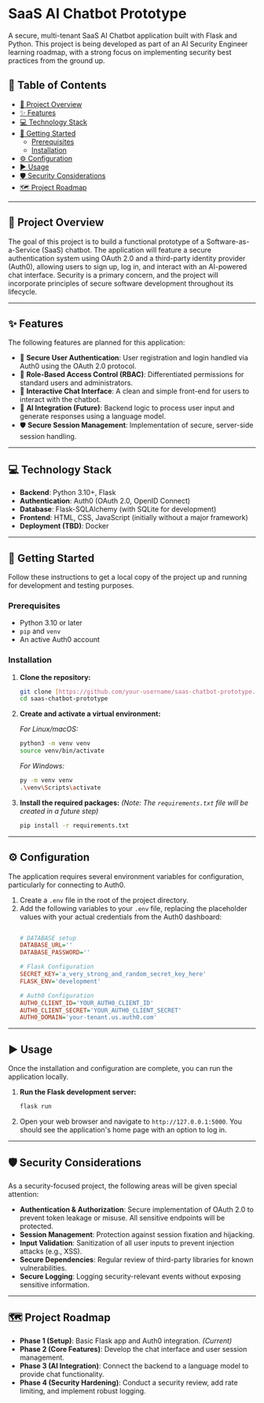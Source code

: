 # SaaS AI Chatbot Prototype

A secure, multi-tenant SaaS AI Chatbot application built with Flask and Python. This project is being developed as part of an AI Security Engineer learning roadmap, with a strong focus on implementing security best practices from the ground up.

## 📝 Table of Contents

- [🌟 Project Overview](#-project-overview)
- [✨ Features](#-features)
- [💻 Technology Stack](#-technology-stack)
- [🚀 Getting Started](#-getting-started)
  - [Prerequisites](#prerequisites)
  - [Installation](#installation)
- [⚙️ Configuration](#️-configuration)
- [▶️ Usage](#️-usage)
- [🛡️ Security Considerations](#️-security-considerations)
- [🗺️ Project Roadmap](#️-project-roadmap)

---

## 🌟 Project Overview

The goal of this project is to build a functional prototype of a Software-as-a-Service (SaaS) chatbot. The application will feature a secure authentication system using OAuth 2.0 and a third-party identity provider (Auth0), allowing users to sign up, log in, and interact with an AI-powered chat interface. Security is a primary concern, and the project will incorporate principles of secure software development throughout its lifecycle.

---

## ✨ Features

The following features are planned for this application:

-   🔐 **Secure User Authentication**: User registration and login handled via Auth0 using the OAuth 2.0 protocol.
-   👤 **Role-Based Access Control (RBAC)**: Differentiated permissions for standard users and administrators.
-   💬 **Interactive Chat Interface**: A clean and simple front-end for users to interact with the chatbot.
-   🧠 **AI Integration (Future)**: Backend logic to process user input and generate responses using a language model.
-   🛡️ **Secure Session Management**: Implementation of secure, server-side session handling.

---

## 💻 Technology Stack

-   **Backend**: Python 3.10+, Flask
-   **Authentication**: Auth0 (OAuth 2.0, OpenID Connect)
-   **Database**: Flask-SQLAlchemy (with SQLite for development)
-   **Frontend**: HTML, CSS, JavaScript (initially without a major framework)
-   **Deployment (TBD)**: Docker

---

## 🚀 Getting Started

Follow these instructions to get a local copy of the project up and running for development and testing purposes.

### Prerequisites

-   Python 3.10 or later
-   `pip` and `venv`
-   An active Auth0 account

### Installation

1.  **Clone the repository:**
    ```sh
    git clone [https://github.com/your-username/saas-chatbot-prototype.git](https://github.com/your-username/saas-chatbot-prototype.git)
    cd saas-chatbot-prototype
    ```
2.  **Create and activate a virtual environment:**

    *For Linux/macOS:*
    ```sh
    python3 -m venv venv
    source venv/bin/activate
    ```
    *For Windows:*
    ```sh
    py -m venv venv
    .\venv\Scripts\activate
    ```
3.  **Install the required packages:**
    *(Note: The `requirements.txt` file will be created in a future step)*
    ```sh
    pip install -r requirements.txt
    ```

---

## ⚙️ Configuration

The application requires several environment variables for configuration, particularly for connecting to Auth0.

1.  Create a `.env` file in the root of the project directory.
2.  Add the following variables to your `.env` file, replacing the placeholder values with your actual credentials from the Auth0 dashboard:
    ```ini

    # DATABASE setup
    DATABASE_URL=''
    DATABASE_PASSWORD=''

    # Flask Configuration
    SECRET_KEY='a_very_strong_and_random_secret_key_here'
    FLASK_ENV='development'

    # Auth0 Configuration
    AUTH0_CLIENT_ID='YOUR_AUTH0_CLIENT_ID'
    AUTH0_CLIENT_SECRET='YOUR_AUTH0_CLIENT_SECRET'
    AUTH0_DOMAIN='your-tenant.us.auth0.com'
    ```

---

## ▶️ Usage

Once the installation and configuration are complete, you can run the application locally.

1.  **Run the Flask development server:**
    ```sh
    flask run
    ```
2.  Open your web browser and navigate to `http://127.0.0.1:5000`. You should see the application's home page with an option to log in.

---

## 🛡️ Security Considerations

As a security-focused project, the following areas will be given special attention:

-   **Authentication & Authorization**: Secure implementation of OAuth 2.0 to prevent token leakage or misuse. All sensitive endpoints will be protected.
-   **Session Management**: Protection against session fixation and hijacking.
-   **Input Validation**: Sanitization of all user inputs to prevent injection attacks (e.g., XSS).
-   **Secure Dependencies**: Regular review of third-party libraries for known vulnerabilities.
-   **Secure Logging**: Logging security-relevant events without exposing sensitive information.

---

## 🗺️ Project Roadmap

-   **Phase 1 (Setup)**: Basic Flask app and Auth0 integration. *(Current)*
-   **Phase 2 (Core Features)**: Develop the chat interface and user session management.
-   **Phase 3 (AI Integration)**: Connect the backend to a language model to provide chat functionality.
-   **Phase 4 (Security Hardening)**: Conduct a security review, add rate limiting, and implement robust logging.